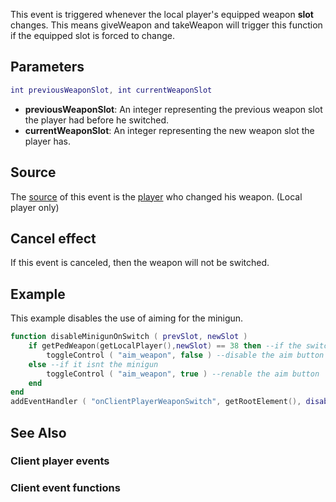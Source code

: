 This event is triggered whenever the local player's equipped weapon **slot** changes. This means giveWeapon and takeWeapon will trigger this function if the equipped slot is forced to change.

Parameters
----------

``` lua
int previousWeaponSlot, int currentWeaponSlot
```

-   **previousWeaponSlot**: An integer representing the previous weapon slot the player had before he switched.
-   **currentWeaponSlot**: An integer representing the new weapon slot the player has.

Source
------

The [source](/docs/event_system#event_source.md "wikilink") of this event is the [player](/docs/player.md "wikilink") who changed his weapon. (Local player only)

Cancel effect
-------------

If this event is canceled, then the weapon will not be switched.

Example
-------

This example disables the use of aiming for the minigun.

``` lua
function disableMinigunOnSwitch ( prevSlot, newSlot )
    if getPedWeapon(getLocalPlayer(),newSlot) == 38 then --if the switched weapon is the minigun
        toggleControl ( "aim_weapon", false ) --disable the aim button
    else --if it isnt the minigun
        toggleControl ( "aim_weapon", true ) --renable the aim button
    end
end
addEventHandler ( "onClientPlayerWeaponSwitch", getRootElement(), disableMinigunOnSwitch )
```

See Also
--------

### Client player events

### Client event functions
